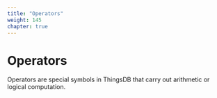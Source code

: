 ```yaml
---
title: "Operators"
weight: 145
chapter: true
---
```


# Operators

Operators are special symbols in ThingsDB that carry out arithmetic or logical computation.
